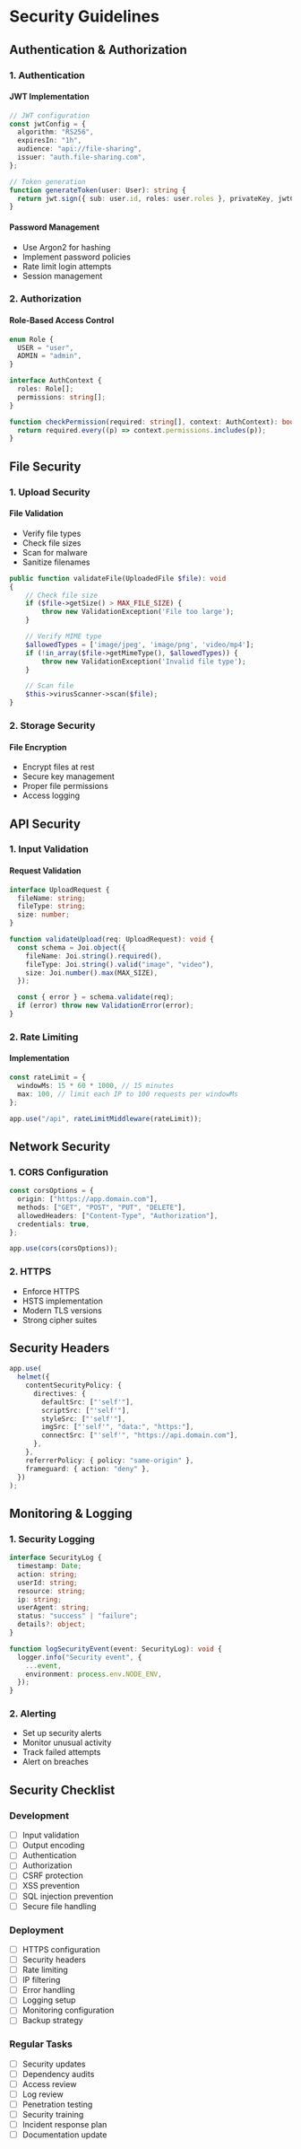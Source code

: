 # Security Guidelines

## Authentication & Authorization

### 1. Authentication

#### JWT Implementation

```typescript
// JWT configuration
const jwtConfig = {
  algorithm: "RS256",
  expiresIn: "1h",
  audience: "api://file-sharing",
  issuer: "auth.file-sharing.com",
};

// Token generation
function generateToken(user: User): string {
  return jwt.sign({ sub: user.id, roles: user.roles }, privateKey, jwtConfig);
}
```

#### Password Management

- Use Argon2 for hashing
- Implement password policies
- Rate limit login attempts
- Session management

### 2. Authorization

#### Role-Based Access Control

```typescript
enum Role {
  USER = "user",
  ADMIN = "admin",
}

interface AuthContext {
  roles: Role[];
  permissions: string[];
}

function checkPermission(required: string[], context: AuthContext): boolean {
  return required.every((p) => context.permissions.includes(p));
}
```

## File Security

### 1. Upload Security

#### File Validation

- Verify file types
- Check file sizes
- Scan for malware
- Sanitize filenames

```php
public function validateFile(UploadedFile $file): void
{
    // Check file size
    if ($file->getSize() > MAX_FILE_SIZE) {
        throw new ValidationException('File too large');
    }

    // Verify MIME type
    $allowedTypes = ['image/jpeg', 'image/png', 'video/mp4'];
    if (!in_array($file->getMimeType(), $allowedTypes)) {
        throw new ValidationException('Invalid file type');
    }

    // Scan file
    $this->virusScanner->scan($file);
}
```

### 2. Storage Security

#### File Encryption

- Encrypt files at rest
- Secure key management
- Proper file permissions
- Access logging

## API Security

### 1. Input Validation

#### Request Validation

```typescript
interface UploadRequest {
  fileName: string;
  fileType: string;
  size: number;
}

function validateUpload(req: UploadRequest): void {
  const schema = Joi.object({
    fileName: Joi.string().required(),
    fileType: Joi.string().valid("image", "video"),
    size: Joi.number().max(MAX_SIZE),
  });

  const { error } = schema.validate(req);
  if (error) throw new ValidationError(error);
}
```

### 2. Rate Limiting

#### Implementation

```typescript
const rateLimit = {
  windowMs: 15 * 60 * 1000, // 15 minutes
  max: 100, // limit each IP to 100 requests per windowMs
};

app.use("/api", rateLimitMiddleware(rateLimit));
```

## Network Security

### 1. CORS Configuration

```typescript
const corsOptions = {
  origin: ["https://app.domain.com"],
  methods: ["GET", "POST", "PUT", "DELETE"],
  allowedHeaders: ["Content-Type", "Authorization"],
  credentials: true,
};

app.use(cors(corsOptions));
```

### 2. HTTPS

- Enforce HTTPS
- HSTS implementation
- Modern TLS versions
- Strong cipher suites

## Security Headers

```typescript
app.use(
  helmet({
    contentSecurityPolicy: {
      directives: {
        defaultSrc: ["'self'"],
        scriptSrc: ["'self'"],
        styleSrc: ["'self'"],
        imgSrc: ["'self'", "data:", "https:"],
        connectSrc: ["'self'", "https://api.domain.com"],
      },
    },
    referrerPolicy: { policy: "same-origin" },
    frameguard: { action: "deny" },
  })
);
```

## Monitoring & Logging

### 1. Security Logging

```typescript
interface SecurityLog {
  timestamp: Date;
  action: string;
  userId: string;
  resource: string;
  ip: string;
  userAgent: string;
  status: "success" | "failure";
  details?: object;
}

function logSecurityEvent(event: SecurityLog): void {
  logger.info("Security event", {
    ...event,
    environment: process.env.NODE_ENV,
  });
}
```

### 2. Alerting

- Set up security alerts
- Monitor unusual activity
- Track failed attempts
- Alert on breaches

## Security Checklist

### Development

- [ ] Input validation
- [ ] Output encoding
- [ ] Authentication
- [ ] Authorization
- [ ] CSRF protection
- [ ] XSS prevention
- [ ] SQL injection prevention
- [ ] Secure file handling

### Deployment

- [ ] HTTPS configuration
- [ ] Security headers
- [ ] Rate limiting
- [ ] IP filtering
- [ ] Error handling
- [ ] Logging setup
- [ ] Monitoring configuration
- [ ] Backup strategy

### Regular Tasks

- [ ] Security updates
- [ ] Dependency audits
- [ ] Access review
- [ ] Log review
- [ ] Penetration testing
- [ ] Security training
- [ ] Incident response plan
- [ ] Documentation update
